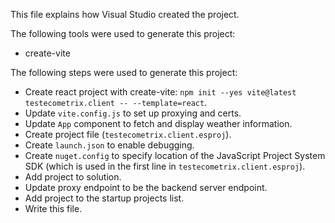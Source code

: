 This file explains how Visual Studio created the project.

The following tools were used to generate this project:
- create-vite

The following steps were used to generate this project:
- Create react project with create-vite: `npm init --yes vite@latest testecometrix.client -- --template=react`.
- Update `vite.config.js` to set up proxying and certs.
- Update `App` component to fetch and display weather information.
- Create project file (`testecometrix.client.esproj`).
- Create `launch.json` to enable debugging.
- Create `nuget.config` to specify location of the JavaScript Project System SDK (which is used in the first line in `testecometrix.client.esproj`).
- Add project to solution.
- Update proxy endpoint to be the backend server endpoint.
- Add project to the startup projects list.
- Write this file.

